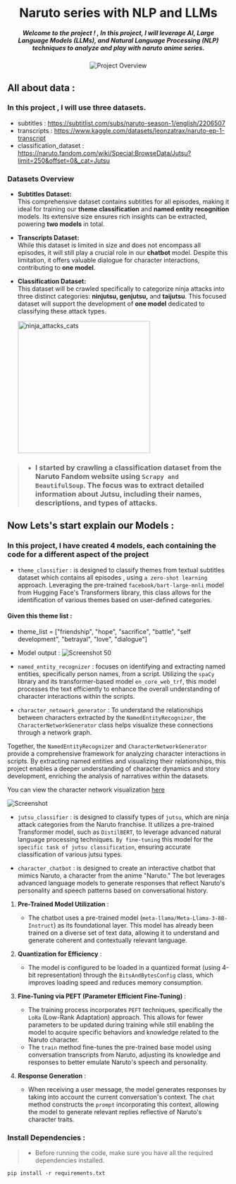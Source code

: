 

<div align="center">  

# Naruto series with NLP and LLMs

##### Welcome to the project ! , In this project, I will leverage AI, Large Language Models (LLMs), and Natural Language Processing (NLP) techniques to analyze and play with naruto anime series.

![Project Overview](https://github.com/user-attachments/assets/3a275525-3005-4641-a5e1-a45ac20b6baf)  
 
 
  
</div>



## All about data :
### In this project , I will use three datasets.

 
- subtitles : https://subtitlist.com/subs/naruto-season-1/english/2206507
- transcripts : https://www.kaggle.com/datasets/leonzatrax/naruto-ep-1-transcript
- classification_dataset : https://naruto.fandom.com/wiki/Special:BrowseData/Jutsu?limit=250&offset=0&_cat=Jutsu

### Datasets Overview  

- **Subtitles Dataset:**  
  This comprehensive dataset contains subtitles for all episodes, making it ideal for training our **theme classification** and **named entity recognition** models. Its extensive size ensures rich insights can be extracted, powering **two models** in total.  

- **Transcripts Dataset:**  
  While this dataset is limited in size and does not encompass all episodes, it will still play a crucial role in our **chatbot** model. Despite this limitation, it offers valuable dialogue for character interactions, contributing to **one model**.  

- **Classification Dataset:**  
  This dataset will be crawled specifically to categorize ninja attacks into three distinct categories: **ninjutsu, genjutsu,** and **taijutsu**. This focused dataset will support the development of **one model** dedicated to classifying these attack types.



 
    <img src="https://github.com/user-attachments/assets/19ca670c-28ca-40fb-907e-905eeead69c7" alt="ninja_attacks_cats" width="300"/>  



 > - ### I started by crawling a classification dataset from the Naruto Fandom website using `Scrapy and BeautifulSoup`. The focus was to extract detailed information about Jutsu, including their names, descriptions, and types of attacks.  












## Now Lets's start explain our Models  :






 ###   In this project, I have created 4 models, each containing the code for a different aspect of the project 

- `theme_classifier` :  is designed to classify themes from textual subtitles dataset which contains all episodes , using `a zero-shot learning` approach. Leveraging the pre-trained `facebook/bart-large-mnli` model from Hugging Face's Transformers library, this class allows for the identification of various themes based on user-defined categories.


#### Given this theme list :
  -  theme_list = ["friendship", "hope", "sacrifice", "battle", "self development", "betrayal", "love", "dialogue"] 
  - Model output    : 
  ![Screenshot 50](https://github.com/user-attachments/assets/e5c48aa5-c74b-467d-9cdc-e1d0eac0383c)




  - `named_entity_recognizer` :  focuses on identifying and extracting named entities, specifically person names, from a script. Utilizing the `spaCy` library and its transformer-based model `en_core_web_trf`, this model processes the text efficiently to enhance the overall understanding of character interactions within the scripts.  

  - `character_netowork_generator` : To understand the relationships between characters extracted by the `NamedEntityRecognizer`, the `CharacterNetworkGenerator` class helps visualize these connections through a network graph.  

  Together, the `NamedEntityRecognizer` and `CharacterNetworkGenerator` provide a comprehensive framework for analyzing character interactions in scripts. By extracting named entities and visualizing their relationships, this project enables a deeper understanding of character dynamics and story development, enriching the analysis of narratives within the datasets.  





You can view the character network visualization   [here](character_network/naruto.html)


![Screenshot](https://github.com/user-attachments/assets/6e9fecdd-236c-4834-a5c1-d8d6736029fb) 


- `jutsu_classifier` :  is designed to classify types of `jutsu`, which are ninja attack categories from the Naruto franchise. It utilizes a pre-trained Transformer model, such as `DistilBERT`, to leverage advanced natural language processing techniques. `By fine-tuning` this model for the `specific task of jutsu classification`,  ensuring accurate classification of various jutsu types. 









- `character_chatbot` :  is designed to create an interactive chatbot that mimics Naruto, a character from the anime "Naruto." The bot leverages advanced language models to generate responses that reflect Naruto's personality and speech patterns based on conversational history.  



1. **Pre-Trained Model Utilization** :  
   - The chatbot uses a pre-trained model (`meta-llama/Meta-Llama-3-8B-Instruct`) as its foundational layer. This model has already been trained on a diverse set of text data, allowing it to understand and generate coherent and contextually relevant language.  

2. **Quantization for Efficiency** :  
   - The model is configured to be loaded in a quantized format (using 4-bit representation) through the `BitsAndBytesConfig` class, which improves loading speed and reduces memory consumption. 

3. **Fine-Tuning via PEFT (Parameter Efficient Fine-Tuning)** :  
   - The training process incorporates `PEFT` techniques, specifically the `LoRa` (Low-Rank Adaptation) approach. This allows for fewer parameters to be updated during training while still enabling the model to acquire specific behaviors and knowledge related to the Naruto character.  
   - The `train` method fine-tunes the pre-trained base model using conversation transcripts from Naruto, adjusting its knowledge and responses to better emulate Naruto's speech and personality.  

4. **Response Generation** :  
   - When receiving a user message, the model generates responses by taking into account the current conversation's context. The `chat` method constructs the `prompt` incorporating this context, allowing the model to generate relevant replies reflective of Naruto's character traits.  






   







### Install Dependencies :

 > - Before running the code, make sure you have all the required dependencies installed. 

```
pip install -r requirements.txt  
```


 


   

